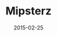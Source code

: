 ---
layout: post
title:  "Mipsterz"
project_name: "mipsterz"
publication:  "Totally Stockholm #36"
publication_link: "https://www.totallystockholm.se/mipsterz-mixing-fashion-faith/"
date: 2015-02-25
description_first_letter: "B"
description: "ack in 2017, the term mipster exploded after a hip video shared by a gang of Muslim girls in NYC who coined the term started circulating on the Internet. Mixing fashion with faith, the hijab-wearing hipsters wanted to break the stereotype sometimes associated with the garment. This piece discusses the movement with a few Stockholm mipsterz."
flipbook_images: ["cover_01.png", "mipsters_01.png", "mipsters_02.png", "mipsters_03.png", "mipsters_04.png", "mipsters_05.png"]
---